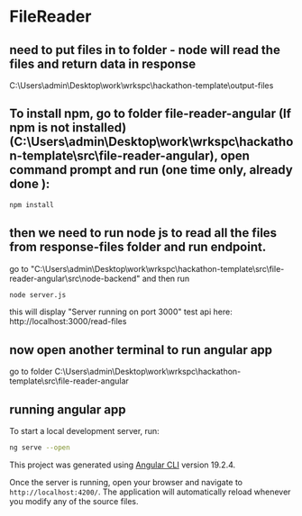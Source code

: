 # FileReader

## need to put files in to folder - node will read the files and return data in response
C:\Users\admin\Desktop\work\wrkspc\hackathon-template\output-files



## To install npm, go to folder file-reader-angular (If npm is not installed)(C:\Users\admin\Desktop\work\wrkspc\hackathon-template\src\file-reader-angular), open command prompt and run (one time only, already done ):

```bash
npm install
```


## then we need to run node js to read all the files from response-files folder and run endpoint. 

go to "C:\Users\admin\Desktop\work\wrkspc\hackathon-template\src\file-reader-angular\src\node-backend"
and then run 
```bash
node server.js
```

this will display "Server running on port 3000" 
 test api here: http://localhost:3000/read-files

## now open another terminal to run angular app
go to folder C:\Users\admin\Desktop\work\wrkspc\hackathon-template\src\file-reader-angular

## running angular app

To start a local development server, run:

```bash
ng serve --open
```


This project was generated using [Angular CLI](https://github.com/angular/angular-cli) version 19.2.4.


Once the server is running, open your browser and navigate to `http://localhost:4200/`. The application will automatically reload whenever you modify any of the source files.








